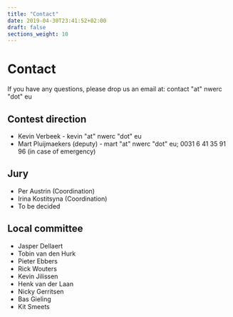 ```yaml
---
title: "Contact"
date: 2019-04-30T23:41:52+02:00
draft: false
sections_weight: 10
---
```


# Contact
If you have any questions, please drop us an email at: contact "at" nwerc "dot" eu

## Contest direction
- Kevin Verbeek - kevin "at" nwerc "dot" eu
- Mart Pluijmaekers (deputy)  - mart "at" nwerc "dot" eu; 0031 6 41 35 91 96 (in case of emergency)

## Jury
- Per Austrin (Coordination)
- Irina Kostitsyna (Coordination)
- To be decided

## Local committee
- Jasper Dellaert
- Tobin van den Hurk
- Pieter Ebbers
- Rick Wouters
- Kevin Jilissen
- Henk van der Laan
- Nicky Gerritsen
- Bas Gieling
- Kit Smeets

